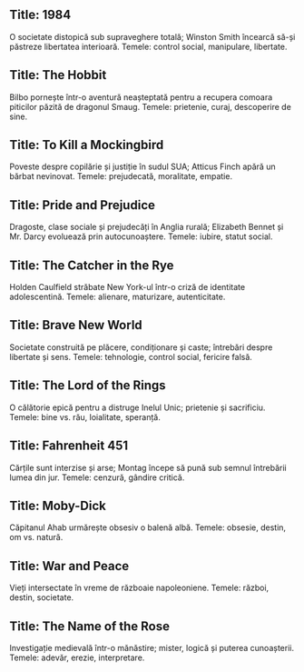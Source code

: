 ## Title: 1984
O societate distopică sub supraveghere totală; Winston Smith încearcă să-și păstreze libertatea interioară. Temele: control social, manipulare, libertate.

## Title: The Hobbit
Bilbo pornește într-o aventură neașteptată pentru a recupera comoara piticilor păzită de dragonul Smaug. Temele: prietenie, curaj, descoperire de sine.

## Title: To Kill a Mockingbird
Poveste despre copilărie și justiție în sudul SUA; Atticus Finch apără un bărbat nevinovat. Temele: prejudecată, moralitate, empatie.

## Title: Pride and Prejudice
Dragoste, clase sociale și prejudecăți în Anglia rurală; Elizabeth Bennet și Mr. Darcy evoluează prin autocunoaștere. Temele: iubire, statut social.

## Title: The Catcher in the Rye
Holden Caulfield străbate New York-ul într-o criză de identitate adolescentină. Temele: alienare, maturizare, autenticitate.

## Title: Brave New World
Societate construită pe plăcere, condiționare și caste; întrebări despre libertate și sens. Temele: tehnologie, control social, fericire falsă.

## Title: The Lord of the Rings
O călătorie epică pentru a distruge Inelul Unic; prietenie și sacrificiu. Temele: bine vs. rău, loialitate, speranță.

## Title: Fahrenheit 451
Cărțile sunt interzise și arse; Montag începe să pună sub semnul întrebării lumea din jur. Temele: cenzură, gândire critică.

## Title: Moby-Dick
Căpitanul Ahab urmărește obsesiv o balenă albă. Temele: obsesie, destin, om vs. natură.

## Title: War and Peace
Vieți intersectate în vreme de războaie napoleoniene. Temele: război, destin, societate.

## Title: The Name of the Rose
Investigație medievală într-o mănăstire; mister, logică și puterea cunoașterii. Temele: adevăr, erezie, interpretare.
